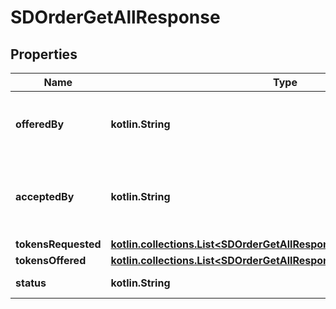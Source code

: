 
# SDOrderGetAllResponse

## Properties
Name | Type | Description | Notes
------------ | ------------- | ------------- | -------------
**offeredBy** | **kotlin.String** | The playerId who initiated the order | 
**acceptedBy** | **kotlin.String** | The playerId who is being offered a order | 
**tokensRequested** | [**kotlin.collections.List&lt;SDOrderGetAllResponseTokensRequestedInner&gt;**](SDOrderGetAllResponseTokensRequestedInner.md) |  | 
**tokensOffered** | [**kotlin.collections.List&lt;SDOrderGetAllResponseTokensRequestedInner&gt;**](SDOrderGetAllResponseTokensRequestedInner.md) |  | 
**status** | **kotlin.String** | The status of the order | 



